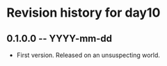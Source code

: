 # Revision history for day10

## 0.1.0.0  -- YYYY-mm-dd

* First version. Released on an unsuspecting world.
